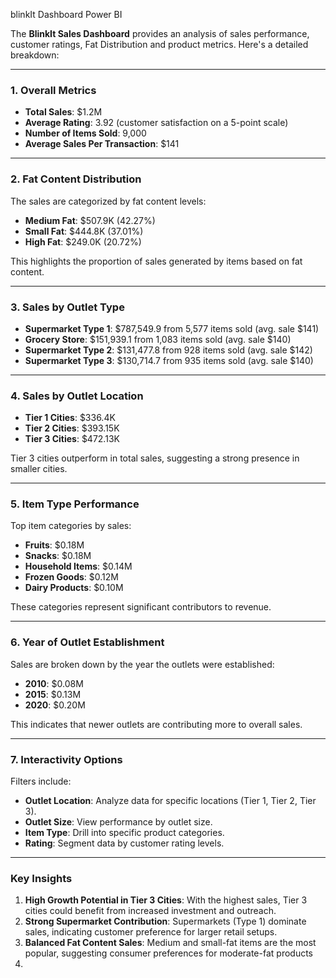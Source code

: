 blinkIt Dashboard Power BI

The **BlinkIt Sales Dashboard** provides an analysis of sales performance, customer ratings, Fat Distribution and product metrics. Here's a detailed breakdown:

---

### **1. Overall Metrics**
- **Total Sales**: $1.2M  
- **Average Rating**: 3.92 (customer satisfaction on a 5-point scale)  
- **Number of Items Sold**: 9,000  
- **Average Sales Per Transaction**: $141  

---

### **2. Fat Content Distribution**
The sales are categorized by fat content levels:
- **Medium Fat**: $507.9K (42.27%)  
- **Small Fat**: $444.8K (37.01%)  
- **High Fat**: $249.0K (20.72%)  

This highlights the proportion of sales generated by items based on fat content.

---

### **3. Sales by Outlet Type**
- **Supermarket Type 1**: $787,549.9 from 5,577 items sold (avg. sale $141)  
- **Grocery Store**: $151,939.1 from 1,083 items sold (avg. sale $140)  
- **Supermarket Type 2**: $131,477.8 from 928 items sold (avg. sale $142)  
- **Supermarket Type 3**: $130,714.7 from 935 items sold (avg. sale $140)  

---

### **4. Sales by Outlet Location**
- **Tier 1 Cities**: $336.4K  
- **Tier 2 Cities**: $393.15K  
- **Tier 3 Cities**: $472.13K  

Tier 3 cities outperform in total sales, suggesting a strong presence in smaller cities.

---

### **5. Item Type Performance**
Top item categories by sales:
- **Fruits**: $0.18M  
- **Snacks**: $0.18M  
- **Household Items**: $0.14M  
- **Frozen Goods**: $0.12M  
- **Dairy Products**: $0.10M  

These categories represent significant contributors to revenue.

---

### **6. Year of Outlet Establishment**
Sales are broken down by the year the outlets were established:
- **2010**: $0.08M  
- **2015**: $0.13M  
- **2020**: $0.20M  

This indicates that newer outlets are contributing more to overall sales.

---

### **7. Interactivity Options**
Filters include:
- **Outlet Location**: Analyze data for specific locations (Tier 1, Tier 2, Tier 3).  
- **Outlet Size**: View performance by outlet size.  
- **Item Type**: Drill into specific product categories.  
- **Rating**: Segment data by customer rating levels.  

---

### **Key Insights**
1. **High Growth Potential in Tier 3 Cities**: With the highest sales, Tier 3 cities could benefit from increased investment and outreach.  
2. **Strong Supermarket Contribution**: Supermarkets (Type 1) dominate sales, indicating customer preference for larger retail setups.  
3. **Balanced Fat Content Sales**: Medium and small-fat items are the most popular, suggesting consumer preferences for moderate-fat products
4. 
